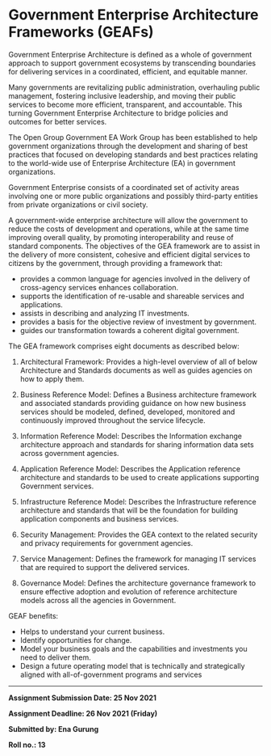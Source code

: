 # Government Enterprise Architecture Frameworks (GEAFs)

Government Enterprise Architecture is defined as a whole of government approach to support government ecosystems by transcending boundaries for delivering services in a coordinated, efficient, and equitable manner.

Many governments are revitalizing public administration, overhauling public management, fostering inclusive leadership, and moving their public services to become more efficient, transparent, and accountable. This turning Government Enterprise Architecture to bridge policies and outcomes for better services.

The Open Group Government EA Work Group has been established to help government organizations through the development and sharing of best practices that focused on developing standards and best practices relating to the world-wide use of Enterprise Architecture (EA) in government organizations.

Government Enterprise consists of a coordinated set of activity areas involving one or more public organizations and possibly third-party entities from private organizations or civil society.

A government-wide enterprise architecture will allow the government to reduce the costs of development and operations, while at the same time improving overall quality, by promoting interoperability and reuse of standard components. The objectives of the GEA framework are to assist in the delivery of more consistent, cohesive and efficient digital services to citizens by the government, through providing a framework that:

* provides a common language for agencies involved in the delivery of cross-agency services enhances collaboration.
* supports the identification of re-usable and shareable services and applications.
* assists in describing and analyzing IT investments.
* provides a basis for the objective review of investment by government.
* guides our transformation towards a coherent digital government.

The GEA framework comprises eight documents as described below:

1. Architectural Framework: Provides a high-level overview of all of below Architecture and Standards documents as well as guides agencies on how to apply them.

2. Business Reference Model: Defines a Business architecture framework and associated standards providing guidance on how new business services should be modeled, defined, developed, monitored and continuously improved throughout the service lifecycle.

3. Information Reference Model: Describes the Information exchange architecture approach and standards for sharing information data sets across government agencies.

4. Application Reference Model: Describes the Application reference architecture and standards to be used to create applications supporting Government services.

5. Infrastructure Reference Model: Describes the Infrastructure reference architecture and standards that will be the foundation for building application components and business services.

6. Security Management: Provides the GEA context to the related security and privacy requirements for government agencies.

7. Service Management: Defines the framework for managing IT services that are required to support the delivered services.

8. Governance Model: Defines the architecture governance framework to ensure effective adoption and evolution of reference architecture models across all the agencies in Government.

GEAF benefits: 

- Helps to understand your current business.
- Identify opportunities for change.
- Model your business goals and the capabilities and investments you need to deliver them.
- Design a future operating model that is technically and strategically aligned with all-of-government programs and services

---
**Assignment Submission Date: 25 Nov 2021**

**Assignment Deadline: 26 Nov 2021 (Friday)**

**Submitted by: Ena Gurung**

**Roll no.: 13**
